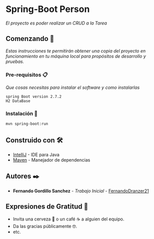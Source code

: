 # Spring-Boot Person

_El proyecto es  poder realizar un CRUD a la Tarea_

## Comenzando 🚀

_Estas instrucciones te permitirán obtener una copia del proyecto en funcionamiento en tu máquina local para propósitos de desarrollo y pruebas._

### Pre-requisitos 📋

_Que cosas necesitas para instalar el software y como instalarlas_


```
spring Boot version 2.7.2
H2 DataBase

```

### Instalación 🔧
```bash
mvn spring-boot:run
```

## Construido con 🛠️


* [IntelliJ](https://www.jetbrains.com/es-es/idea/) - IDE para Java
* [Maven](https://maven.apache.org/) - Manejador de dependencias

## Autores ✒️

* **Fernando Gordillo Sanchez** - *Trabajo Inicial* - [FernandoDranzer21](https://github.com/FernandoDranzer21)
## Expresiones de Gratitud 🎁

* Invita una cerveza 🍺 o un café ☕ a alguien del equipo.
* Da las gracias públicamente 🤓.
* etc.